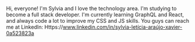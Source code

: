 Hi, everyone!
I'm Sylvia and I love the technology area. I'm studying to become a full stack developer. 
I'm currently learning GraphQL and React, and always code a lot to improve my CSS and JS skills.
You guys can reach me at LinkedIn: Https://www.linkedin.com/in/sylvia-letícia-araújo-xavier-0a523823a 
